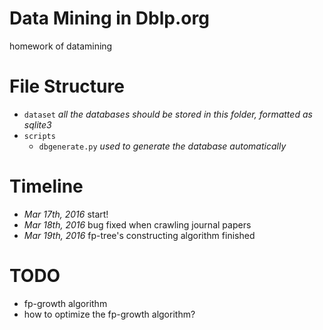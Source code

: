 # Data Mining in Dblp.org

homework of datamining

# File Structure
- `dataset` *all the databases should be stored in this folder, formatted as sqlite3*
- `scripts`
  - `dbgenerate.py` *used to generate the database automatically*

# Timeline
- *Mar 17th, 2016* start!
- *Mar 18th, 2016* bug fixed when crawling journal papers
- *Mar 19th, 2016* fp-tree's constructing algorithm finished

# TODO
- fp-growth algorithm
- how to optimize the fp-growth algorithm?
